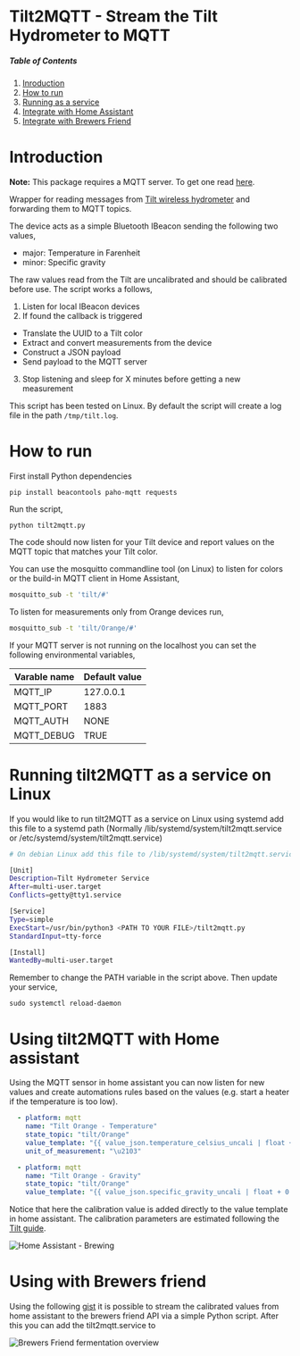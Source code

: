 
# Tilt2MQTT - Stream the Tilt Hydrometer to MQTT

##### Table of Contents
1. [Inroduction](#intro)
2. [How to run](#howtorun)
3. [Running as a service](#runasservice)
4. [Integrate with Home Assistant](#intwithhass)
5. [Integrate with Brewers Friend](#brewers)

<a name="intro"/>

# Introduction

**Note:** This package requires a MQTT server. To get one read [here](https://philhawthorne.com/setting-up-a-local-mosquitto-server-using-docker-for-mqtt-communication/).

Wrapper for reading messages from [Tilt wireless hydrometer](https://tilthydrometer.com/) and forwarding them to MQTT topics. 

The device acts as a simple Bluetooth IBeacon sending the following two values,

 * major: Temperature in Farenheit
 * minor: Specific gravity

The raw values read from the Tilt are uncalibrated and should be calibrated before use. The script works a follows,

 1. Listen for local IBeacon devices
 2. If found the callback is triggered
  * Translate the UUID to a Tilt color
  * Extract and convert measurements from the device
  * Construct a JSON payload
  * Send payload to the MQTT server
 3. Stop listening and sleep for X minutes before getting a new measurement

This script has been tested on Linux. By default the script will create a log file in the path `/tmp/tilt.log`.

<a name="howtorun"/>

# How to run

First install Python dependencies

```
pip install beacontools paho-mqtt requests
```

Run the script,

```
python tilt2mqtt.py
```

The code should now listen for your Tilt device and report values on the MQTT topic that matches your Tilt color.

You can use the mosquitto commandline tool (on Linux) to listen for colors or the build-in MQTT client in Home Assistant,

```bash
mosquitto_sub -t 'tilt/#'
```

To listen for measurements only from Orange devices run,

```bash
mosquitto_sub -t 'tilt/Orange/#'
```

If your MQTT server is not running on the localhost you can set the following environmental variables,

| Varable name | Default value 
|--------------|---------------
| MQTT_IP      |     127.0.0.1
| MQTT_PORT    |          1883
| MQTT_AUTH    |          NONE
| MQTT_DEBUG   |    TRUE      

<a name="runasservice"/>

# Running tilt2MQTT as a service on Linux

If you would like to run tilt2MQTT as a service on Linux using systemd add this file to a systemd path (Normally /lib/systemd/system/tilt2mqtt.service or /etc/systemd/system/tilt2mqtt.service)

```bash
# On debian Linux add this file to /lib/systemd/system/tilt2mqtt.service

[Unit]
Description=Tilt Hydrometer Service
After=multi-user.target
Conflicts=getty@tty1.service

[Service]
Type=simple
ExecStart=/usr/bin/python3 <PATH TO YOUR FILE>/tilt2mqtt.py
StandardInput=tty-force

[Install]
WantedBy=multi-user.target
```

Remember to change the PATH variable in the script above. Then update your service,

```
sudo systemctl reload-daemon
```

<a name="intwithhass"/>

# Using tilt2MQTT with Home assistant

Using the MQTT sensor in home assistant you can now listen for new values and create automations rules based on the values (e.g. start a heater if the temperature is too low).

```yaml
  - platform: mqtt
    name: "Tilt Orange - Temperature"
    state_topic: "tilt/Orange"
    value_template: "{{ value_json.temperature_celsius_uncali | float + 0.5 | float | round(2) }}"
    unit_of_measurement: "\u2103"

  - platform: mqtt
    name: "Tilt Orange - Gravity"
    state_topic: "tilt/Orange"
    value_template: "{{ value_json.specific_gravity_uncali | float + 0.002 | float | round(3) }}"
```

Notice that here the calibration value is added directly to the value template in home assistant. The calibration parameters are estimated following the [Tilt guide](https://tilthydrometer.com/blogs/news/adding-calibration-points-within-your-tilt-app).

![Home Assistant - Brewing](http://fredborg-braedstrup.dk/images/HomeAssistant-brewing.png)

<a name="brewers"/>

# Using with Brewers friend

Using the following [gist](https://gist.github.com/LinuxChristian/c00486eaee5a55daa790122ac4236c11) it is possible to stream the calibrated values from home assistant to the brewers friend API via a simple Python script. After this you can add the tilt2mqtt.service to 

![Brewers Friend fermentation overview](http://fredborg-braedstrup.dk/images/BrewersFriend-fermentation.png)
